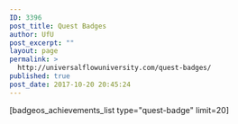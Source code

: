 ```yaml
---
ID: 3396
post_title: Quest Badges
author: UfU
post_excerpt: ""
layout: page
permalink: >
  http://universalflowuniversity.com/quest-badges/
published: true
post_date: 2017-10-20 20:45:24
---
```

[badgeos_achievements_list type="quest-badge" limit=20]